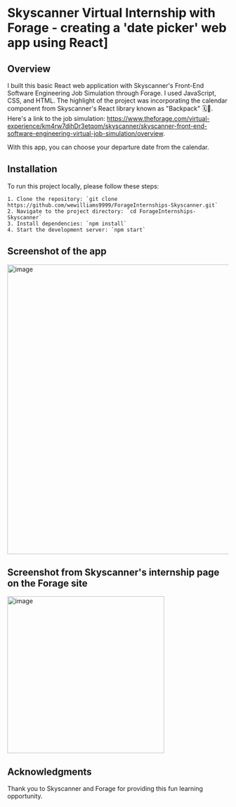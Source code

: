 # Skyscanner Virtual Internship with Forage - creating a 'date picker' web app using React]

## Overview
I built this basic React web application with Skyscanner's Front-End Software Engineering Job Simulation through Forage. I used JavaScript, CSS, and HTML. The highlight of the project was incorporating the calendar component from Skyscanner's React library known as "Backpack" 🗓️🎒. Here's a link to the job simulation: https://www.theforage.com/virtual-experience/km4rw7dihDr3etqom/skyscanner/skyscanner-front-end-software-engineering-virtual-job-simulation/overview.

With this app, you can choose your departure date from the calendar.

## Installation
To run this project locally, please follow these steps:

    1. Clone the repository: `git clone https://github.com/wewilliams9999/ForageInternships-Skyscanner.git`
    2. Navigate to the project directory: `cd ForageInternships-Skyscanner`
    3. Install dependencies: `npm install`
    4. Start the development server: `npm start`

## Screenshot of the app
<img width="659" alt="image" src="https://github.com/wewilliams9999/ForageInternships-Skyscanner/assets/17892427/1b0f274e-3f11-4cac-a85d-8cab7369664f">

## Screenshot from Skyscanner's internship page on the Forage site
<img width="357" alt="image" src="https://github.com/wewilliams9999/ForageInternships-Skyscanner/assets/17892427/93f174a5-7230-4e7b-99fc-63b0e8c6638e">

## Acknowledgments

Thank you to Skyscanner and Forage for providing this fun learning opportunity.



